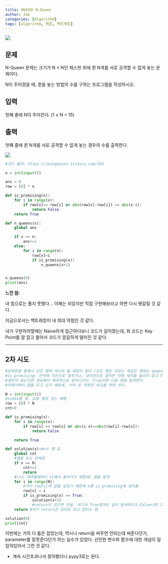 ```yaml
---
title: 9663번 N-Queen
author: Jae
categories: [Algorithm]
tags: [algorithm, 백준, 백트래킹]
---
```


![](https://images.velog.io/images/a87380/post/8191ffd6-8365-40e3-93ed-531c2d65323b/image.png)

## 문제

N-Queen 문제는 크기가 N × N인 체스판 위에 퀸 N개를 서로 공격할 수 없게 놓는 문제이다.

N이 주어졌을 때, 퀸을 놓는 방법의 수를 구하는 프로그램을 작성하시오.

## 입력

첫째 줄에 N이 주어진다. (1 ≤ N < 15)

## 출력

첫째 줄에 퀸 N개를 서로 공격할 수 없게 놓는 경우의 수를 출력한다.

![](https://images.velog.io/images/a87380/post/25a85192-1f79-4359-9b1e-ae39be20f861/image.png)

```python
#코드 출처: https://seongonion.tistory.com/103

n = int(input())

ans = 0
row = [0] * n

def is_promising(x):
    for i in range(x):
        if row[x]== row[i] or abs(row[x]-row[i]) == abs(x-i):
            return False
    return True

def n_queens(x):
    global ans

    if x == n:
        ans+=1
    else:
        for i in range(n):
            row[x]=i
            if is_promising(x):
                n_queens(x+1)


n_queens(0)
print(ans)
```

**느낀 점:**

내 힘으로는 풀지 못했다... 이해는 되었지만 직접 구현해보라고 하면 다시 헷갈릴 것 같다.

지금으로서는 백트래킹이 내 최대 약점인 것 같다.

내가 구현하려할때는 Naive하게 접근하다보니 코드가 길어졌는데, 위 코드는 Key Point를 잘 잡고 풀어서 코드가 깔끔하게 떨어진 것 같다.

---

## **2차 시도**

```python
#반복문을 통해서 모든 행에 하나씩 둘 때까지 한다 (모든 행인 이유는 똑같은 행에는 queen이 존재할 수 없기 때문)
#is promising: 만약에 직선으로 곂치거나, 대각선으로 곂치면 아예 재귀를 돌리지 않고 False를 return하고 다음 열을 탐색한다.
#곂치지 않는다면 계속해서 재귀적으로 찾아나간다. True라면 다음 행을 탐색한다.
#위에서부터 말을 두고 있기 때문에, 이미 둔 위랑만 비교를 하면 된다.

N = int(input())
#index를 행, 값을 열로 갖는 배열
row = [0] * N
cnt=0

def is_promising(x):
    for i in range(x):
        if row[i] == row[x] or abs(i-x)==abs(row[i]-row[x]):
            return False

    return True

def solution(x):#x는 행 값
    global cnt
    #행을 도는 반복문
    if x == N:
        cnt+=1
        return
    #(x는 재귀할때마다 +1해서 들어가기 때문에) 열을 탐색
    for i in range(N):
        #이미 row[x]에 값을 넣었기 때문에 x를 is_promising에 넣어줌
        row[x] = i
        if is_promising(x) == True:
            solution(x+1)
            #return이 있으면 안됨. 여기서 True였어도 깊이 탐색하다가 False나면 다시 for문 돌아야 해서
    return #여기 return은 있어도 되고 없어도 됨

solution(0)
print(cnt)
```

이번에는 거의 다 틀은 잡았는데, 역시나 return을 써주면 안되는데 써준다던가, parameter를 잘못준다던가 하는 실수가 있었다.
선언한 변수와 함수에 대한 개념이 덜 잡혀있어서 그런 것 같다.

- 계속 시간초과나서 찾아봤더니 pypy3로는 된다.
